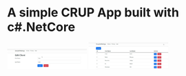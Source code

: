 # A simple CRUP App built with c#.NetCore

<img src="https://github.com/learn-c-sharp-dot-net/dot-net-crud-app/blob/main/Demo/Screenshot%202024-02-16%20222944.png" width="185">

<img src="https://github.com/learn-c-sharp-dot-net/dot-net-crud-app/blob/main/Demo/Screenshot%202024-02-16%20223014.png" width="185">



